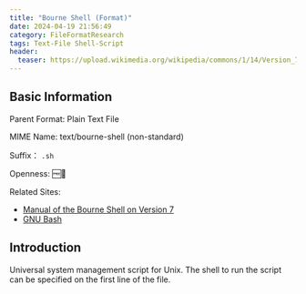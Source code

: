 ```yaml
---
title: "Bourne Shell (Format)"
date: 2024-04-19 21:56:49
category: FileFormatResearch
tags: Text-File Shell-Script
header:
  teaser: https://upload.wikimedia.org/wikipedia/commons/1/14/Version_7_UNIX_SIMH_PDP11_Bourne_Shell_Manual.png
---
```


## Basic Information

Parent Format: Plain Text File

MIME Name: text/bourne-shell (non-standard)

Suffix： `.sh`

Openness: 🆓📖

Related Sites:

* [Manual of the Bourne Shell on Version 7](https://www.in-ulm.de/~mascheck/bourne/v7/)
* [GNU Bash](https://www.gnu.org/software/bash/)

## Introduction

Universal system management script for Unix. The shell to run the script can be specified on the first line of the file.
